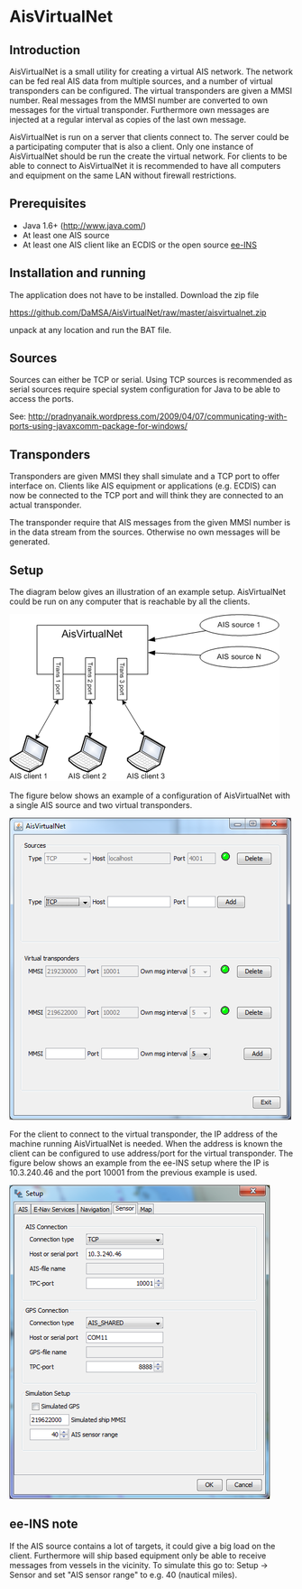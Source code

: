 # AisVirtualNet #

## Introduction ##

AisVirtualNet is a small utility for creating a virtual AIS network. The network can be fed
real AIS data from multiple sources, and a number of virtual transponders can be configured.
The virtual transponders are given a MMSI number. Real messages from the MMSI number are converted
to own messages for the virtual transponder. Furthermore own messages are injected at a regular 
interval as copies of the last own message.   

AisVirtualNet is run on a server that clients connect to. The server could be a participating
computer that is also a client. Only one instance of AisVirtualNet should be run the create
the virtual network. For clients to be able to connect to AisVirtualNet it is recommended to have
all computers and equipment on the same LAN without firewall restrictions.

## Prerequisites ##

* Java 1.6+ (http://www.java.com/)
* At least one AIS source
* At least one AIS client like an ECDIS or the open source [ee-INS](https://github.com/DaMSA/ee-INS)

## Installation and running ##

The application does not have to be installed. Download the zip file

https://github.com/DaMSA/AisVirtualNet/raw/master/aisvirtualnet.zip

unpack at any location and run the BAT file.

## Sources ##

Sources can either be TCP or serial. Using TCP sources is recommended as serial sources 
require special system configuration for Java to be able to access the ports.

See: http://pradnyanaik.wordpress.com/2009/04/07/communicating-with-ports-using-javaxcomm-package-for-windows/

## Transponders ##

Transponders are given MMSI they shall simulate and a TCP port to offer interface on. 
Clients like AIS equipment or applications (e.g. ECDIS) can now be connected to the TCP port and 
will think they are connected to an actual transponder.

The transponder require that AIS messages from the given MMSI number is in the data stream from
the sources. Otherwise no own messages will be generated.
  
## Setup ##

The diagram below gives an illustration of an example setup. AisVirtualNet could be run on any computer
that is reachable by all the clients.

![Diagram](https://github.com/DaMSA/AisVirtualNet/raw/master/doc/Diagram.png) 

The figure below shows an example of a configuration of AisVirtualNet with a single AIS source and 
two virtual transponders.

![Example](https://github.com/DaMSA/AisVirtualNet/raw/master/doc/Example.png)

For the client to connect to the virtual transponder, the IP address of the machine running 
AisVirtualNet is needed. When the address is known the client can be configured to use address/port
for the virtual transponder. The figure below shows an example from the ee-INS setup where the 
IP is 10.3.240.46 and the port 10001 from the previous example is used.

![Setup](https://github.com/DaMSA/AisVirtualNet/raw/master/doc/Setup.png)

## ee-INS note ##

If the AIS source contains a lot of targets, it could give a big load on the client.
Furthermore will ship based equipment only be able to receive messages from vessels in the 
vicinity. To simulate this go to: Setup -> Sensor and set "AIS sensor range" to e.g. 40 
(nautical miles). 
